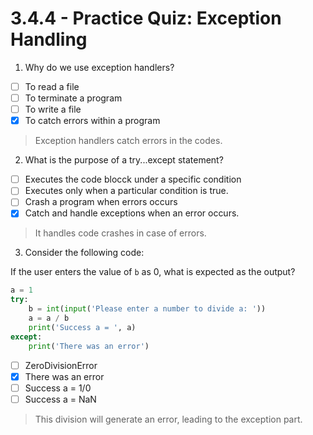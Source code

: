 # 3.4.4 - Practice Quiz: Exception Handling

1. Why do we use exception handlers?
- [ ] To read a file
- [ ] To terminate a program
- [ ] To write a file
- [x] To catch errors within a program

> Exception handlers catch errors in the codes.

2. What is the purpose of a try...except statement?
- [ ] Executes the code blocck under a specific condition
- [ ] Executes only when a particular condition is true.
- [ ] Crash a program when errors occurs
- [x] Catch and handle exceptions when an error occurs.

> It handles code crashes in case of errors.

3. Consider the following code:

If the user enters the value of `b` as 0, what is expected as the output?

```python
a = 1
try: 
	b = int(input('Please enter a number to divide a: '))
	a = a / b
	print('Success a = ', a)
except:
	print('There was an error')
```

- [ ] ZeroDivisionError
- [x] There was an error
- [ ] Success a = 1/0
- [ ] Success a = NaN

> This division will generate an error, leading to the exception part.